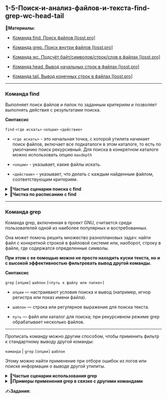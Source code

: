 ## 1-5-Поиск-и-анализ-файлов-и-текста-find-grep-wc-head-tail

📗**Материалы:**

- [Команда find. Поиск файлов [losst.pro]](https://losst.pro/komanda-find-v-linux)

- [Команда grep. Поиск внутри файлов [losst.pro]](https://losst.pro/gerp-poisk-vnutri-fajlov-v-linux)

- [Команда wc. Подсчёт байт/символов/строк/слов в файлах [losst.pro]](https://losst.pro/komanda-wc-v-linux)

- [Команда head. Вывод начальных строк в файлах [losst.pro]](https://losst.pro/komanda-head-linux)

- [Команда tail. Вывод конечных строк в файлах [losst.pro]](https://losst.pro/komanda-tail-linux)

---

### Команда find

Выполняет поиск файлов и папок по заданным критериям и позволяет выполнять действия с результатами поиска. 

**Синтаксис**

`find` `<где искать>` `<опции>` `<действие>`

- `<где искать>` - это начальная точка, с которой утилита начинает поиск файлов, включает все подкаталоги в этом каталоге, то есть по умолчанию поиск рекурсивный. Для поиска в конкретном каталоге можно использовать опцию `maxdepth`

- `<опции>` - указывает, какие файлы искать.

- `<действие>` - указывает, что делать с каждым найденным файлом, соответствующим критериям.

<details>
<summary><b>🔑Частые сценарии поиска с find</b></summary>

---

`-name / -iname` — поиск по имени (с учётом/без учёта регистра)

```bash
find /var/log -name "*.log"
find . -iname "readme*"
```

`-type` - тип объекта поиска. Возможные варианты: `f` — файл; `d` — каталог; `l` — ссылка; `p` — pipe; `s` — сокет.

```bash
find /etc -type d -name "nginx"
find . -type f -name "*.sh"
```

`-size` — поиск по размеру

```bash
find /home -type f -size +100M     # больше 100 МБ
find /var -type f -size -10k      # меньше 10 КБ
```

`-mtime / -mmin` — поиск по времени изменения

```bash
find /tmp -type f -mtime +7        # старше 7 дней
find . -type f -mmin -30           # изменён за последние 30 минут
```

`-user / -group` — поиск по владельцу или группе

```bash
find /var/www -user nginx
find /srv -group developers
```

`-perm` — поиск по правам доступа

```bash
find / -perm 777 -type f           # небезопасные файлы
find /usr/bin -perm /4000          # setuid-файлы
```

`-maxdepth` — ограничение глубины поиска

```bash
find . -maxdepth 1 -type f
```

`-prune` — исключение каталогов

```bash
find . -path "./venv" -prune -o -name "*.py" -print
```

`-empty` — поиск пустых файлов/директорий

```bash
find . -type f -empty
find . -type d -empty
```

`-delete` — сразу удалить найденное

```bash
find /tmp -type f -empty -delete
```

`-exec … {} \;` — выполнить команду над найденным.

```bash
find . -name "*.log" -exec gzip {} \;
find /etc -name "*.conf" -exec grep "listen" {} \;
```
</details>

<details>
<summary><b>🔑Чистка по расписанию с find</b></summary>

---

Команду `find` удобно использовать для автоматического удаления устаревших файлов.

Открываем на редактирование задания cron: `crontab -e`

И добавляем:

```bash
0 0 * * * /bin/find /tmp -mtime +14 -exec rm {} \;
```

в данном примере мы удаляем все файлы и папки из каталога `/tmp`, которые старше `14 дней`. Задание запускается `каждый день в 00:00`.
</details>


---

### Команда grep

Команда grep, включенная в проект GNU, считается среди пользователей одной из наиболее популярных и востребованных.

Она может помочь решить множество разноплановых задач: найти файл с конкретной строкой в файловой системе или, наоборот, строку в файле, где содержатся определенные символы.

**При этом с ее помощью можно не просто находить куски текста, но и с высокой эффективностью фильтровать вывод другой команды.**

**Синтаксис**

`grep` `[опции]` `шаблон` `[<путь к файлу или папке>]`

- `опции` — настраивают условия поиска и вывод (например, игнор регистра или показ имени файла).

- `шаблон` — строка или регулярное выражение для поиска текста.

- `путь` — файл или каталог для поиска; при рекурсивном режиме grep обрабатывает несколько файлов.

---

Прописать команду можно другим способом, чтобы применить фильтр к стандартному выводу другой команды:

`команда` | `grep` `[опции]` `шаблон`

Этому можно найти применение при отборе ошибок из логов или поиске информации о выводе другой утилиты.

<details>
<summary><b>🔎Частые сценарии использования grep</b></summary>

---

**Поиск слова в одном файле:**

```bash
grep "ERROR" /var/log/syslog
```

**Игнор регистра:**

```bash
grep -i "warning" /var/log/messages
```

**Рекурсивный поиск в каталоге:**

```bash
grep -r "TODO" ~/projects
```

**Показ номеров строк с совпадением:**

```bash
grep -n "main" app.c
```

**Подсчёт количества совпадений:**

```bash
grep -c "failed" /var/log/auth.log
```

**Вывод только совпавшей части строки:**

```bash
grep -o "https\?://[a-zA-Z0-9./]*" file.txt
```

**Исключение строк по шаблону:**

```bash
grep -v "DEBUG" app.log
```

**Поиск только целых слов:**

```bash
grep -w "cat" animals.txt
```

**Поиск с регулярными выражениями:**

```bash
grep -E "[0-9]{3}-[0-9]{2}-[0-9]{2}" data.txt
```

**Подсветка совпадений:**

```bash
grep --color=auto "ERROR" server.log
```

**Вывод только имён файлов с совпадениями:**

```bash
grep -l "pattern" *.txt
```
</details>

<details>
<summary><b>🔎Примеры применения grep в связке с другими командами</b></summary>

---

**Фильтрация вывода `dmesg` (системные сообщения ядра):**

```bash
dmesg | grep -i "usb" ## Ищет все сообщения про USB, игнорируя регистр.
```

**Отбор ошибок из логов с `tail`:**

```bash
tail -f /var/log/syslog | grep "ERROR" ## Показывает новые строки с ошибками в реальном времени.
```

**Поиск процессов через `ps`:**

```bash
ps aux | grep nginx ## Ищет процессы с именем `nginx`
```

**Фильтрация списка файлов с `ls`:**

```bash
ls -l /var/log | grep ".log" ## Выводит только лог-файлы.
```

**Подсчёт количества совпадений через `wc`:**

```bash
grep -r "TODO" ~/projects | wc -l ## Считает, сколько раз встречается шаблон во всех файлах.
```

**Комбинация с `sort` и `uniq` для подсчёта уникальных строк:**

```bash
cat file.txt | grep "ERROR" | sort | uniq -c ## Выводит сколько раз каждая уникальная строка с “ERROR” встречается.
```

**Фильтрация вывода `journalctl`:**

```bash
journalctl -u nginx.service | grep "fail" ## Ищет ошибки в логах конкретного сервиса.
```

</details>

✍️**Задания:**
